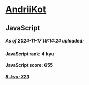 # [AndriiKot](https://www.codewars.com/users/AndriiKot) 
## JavaScript

##### As of 2024-11-17 19:14:24 uploaded:

#### JavaScript rank: 4 kyu

#### JavaScript score: 655

##### [8-kyu: 323](https://github.com/AndriiKot/JavaScript__CodeWars/tree/main/kyu-8)

